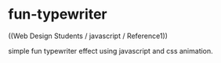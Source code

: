 # fun-typewriter
((Web Design Students / javascript / Reference1))

simple fun typewriter effect using javascript and css animation. 
